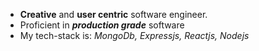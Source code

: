 - __Creative__ and __user centric__ software engineer.
- Proficient in *__production grade__* software
- My tech-stack is: *MongoDb, Expressjs, Reactjs, Nodejs*
